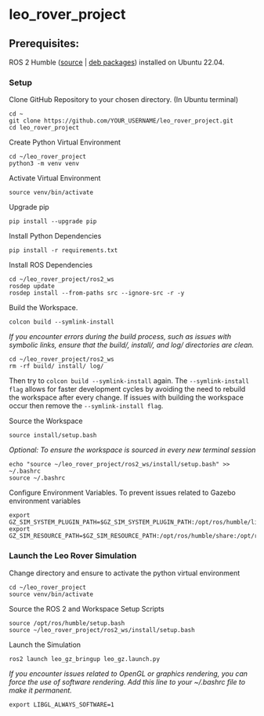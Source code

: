 # leo_rover_project

## Prerequisites:
ROS 2 Humble ([source](https://docs.ros.org/en/humble/Installation/Alternatives/Ubuntu-Development-Setup.html) | [deb packages](https://docs.ros.org/en/humble/Installation/Ubuntu-Install-Debs.html)) installed on Ubuntu 22.04.

### Setup 
Clone GitHub Repository to your chosen directory.
(In Ubuntu terminal)
```
cd ~
git clone https://github.com/YOUR_USERNAME/leo_rover_project.git
cd leo_rover_project
```

Create Python Virtual Environment
```
cd ~/leo_rover_project
python3 -m venv venv
```
Activate Virtual Environment
```
source venv/bin/activate
```
Upgrade pip
```
pip install --upgrade pip
```
Install Python Dependencies
```
pip install -r requirements.txt
```
Install ROS Dependencies
```
cd ~/leo_rover_project/ros2_ws
rosdep update
rosdep install --from-paths src --ignore-src -r -y
```
Build the Workspace. 
```
colcon build --symlink-install
```
_If you encounter errors during the build process, such as issues with symbolic links, ensure that the build/, install/, and log/ directories are clean._
```
cd ~/leo_rover_project/ros2_ws
rm -rf build/ install/ log/
```
Then try to `colcon build --symlink-install` again. The `--symlink-install flag` allows for faster development cycles by avoiding the need to rebuild the workspace after every change. If issues with building the workspace occur then remove the `--symlink-install flag`.  
  
Source the Workspace
```
source install/setup.bash
```
_Optional: To ensure the workspace is sourced in every new terminal session_
```
echo "source ~/leo_rover_project/ros2_ws/install/setup.bash" >> ~/.bashrc
source ~/.bashrc
```
Configure Environment Variables. To prevent issues related to Gazebo environment variables
```
export GZ_SIM_SYSTEM_PLUGIN_PATH=$GZ_SIM_SYSTEM_PLUGIN_PATH:/opt/ros/humble/lib
export GZ_SIM_RESOURCE_PATH=$GZ_SIM_RESOURCE_PATH:/opt/ros/humble/share:/opt/ros/humble/share/leo_gz_worlds/worlds:/opt/ros/humble/share/leo_gz_worlds/models
```

### Launch the Leo Rover Simulation
Change directory and ensure to activate the python virtual environment
```
cd ~/leo_rover_project
source venv/bin/activate
```
Source the ROS 2 and Workspace Setup Scripts
```
source /opt/ros/humble/setup.bash
source ~/leo_rover_project/ros2_ws/install/setup.bash
```
Launch the Simulation
```
ros2 launch leo_gz_bringup leo_gz.launch.py
```
_If you encounter issues related to OpenGL or graphics rendering, you can force the use of software rendering. Add this line to your ~/.bashrc file to make it permanent._
```
export LIBGL_ALWAYS_SOFTWARE=1
```

